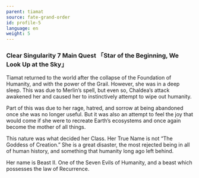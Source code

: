 ```yaml
---
parent: tiamat
source: fate-grand-order
id: profile-5
language: en
weight: 5
---
```


### Clear Singularity 7 Main Quest 「Star of the Beginning, We Look Up at the Sky」

Tiamat returned to the world after the collapse of the Foundation of Humanity, and with the power of the Grail. However, she was in a deep sleep.
This was due to Merlin’s spell, but even so, Chaldea’s attack awakened her and caused her to instinctively attempt to wipe out humanity.

Part of this was due to her rage, hatred, and sorrow at being abandoned once she was no longer useful. But it was also an attempt to feel the joy that would come if she were to recreate Earth’s ecosystems and once again become the mother of all things.

This nature was what decided her Class.
Her True Name is not “The Goddess of Creation.”
She is a great disaster, the most rejected being in all of human history, and something that humanity long ago left behind.

Her name is Beast II.
One of the Seven Evils of Humanity, and a beast which possesses the law of Recurrence.
